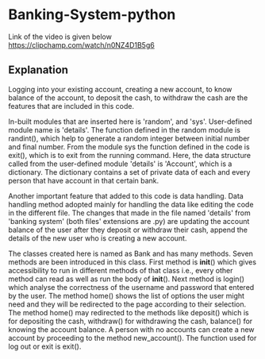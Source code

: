 # Banking-System-python 

Link of the video is given below 
https://clipchamp.com/watch/n0NZ4D1B5g6

## Explanation

Logging into your existing account, creating a new account, to know balance of the account, to deposit the cash, to withdraw the cash are the features that are included in this code. 

In-built modules that are inserted here is 'random', and 'sys'. User-defined module name is 'details'. The function defined in the random module is randint(), which help to generate a random integer between initial number and final number. From the module sys the function defined in the code is exit(), which is to exit from the running command. Here, the data structure called from the user-defined module 'details' is 'Account', which is a dictionary. The dictionary contains a set of private data of each and every person that have account in that certain bank. 

Another important feature that added to this code is data handling. Data handling method adopted mainly for handling the data like editing the code in the different file. The changes that made in the file named 'details' from 'banking system' (both files' extensions are .py) are updating the account balance of the user after they deposit or withdraw their cash, append the details of the new user who is creating a new account. 

The classes created here is named as Bank and has many methods. Seven methods are been introduced in this class. First method is __init__() which gives accessibility to run in different methods of that class i.e., every other method can read as well as run the body of __init__(). Next method is login() which analyse the correctness of the username and password that entered by the user. The method home() shows the list of options the user might need and they will be redirected to the page according to their selection. The method home() may redirected to the methods like deposit() which is for depositing the cash, withdraw() for withdrawing the cash, balance() for knowing the account balance. A person with no accounts can create a new account by proceeding to the method new_account(). The function used for log out or exit is exit(). 

